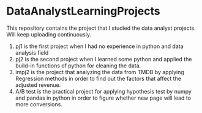 # DataAnalystLearningProjects
This repository contains the project that I studied the data analyst projects. Will keep uploading continuously.
1. pj1 is the first project when I had no experience in python and data analysis field
2. pj2 is the second project when I learned some python and applied the build-in functions of python for cleaning the data.
3. impj2 is the project that analyzing the data from TMDB by applying Regression methods in order to find out the factors that affect the adjusted revenue.
4. A/B test is the practical project for applying hypothesis test by numpy and pandas in python in order to figure whether new page will lead to more conversions.
